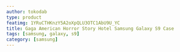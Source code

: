 ```yaml
---
author: tokodab
type: product
featimg: 1YRuCTHKnzY5A2oXpQLU3OTC1AbU9U_YC
title: Gaga American Horror Story Hotel Samsung Galaxy S9 Case
tags: [samsung, galaxy, s9]
category: [samsung]
---
```

